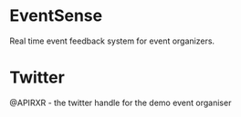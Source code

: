 EventSense
==========

Real time event feedback system for event organizers.

Twitter
==========

@APIRXR - the twitter handle for the demo event organiser
